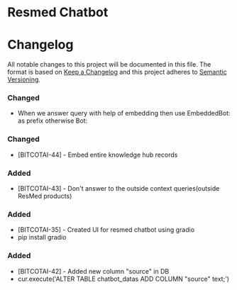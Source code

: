 # Resmed Chatbot
# Changelog

All notable changes to this project will be documented in this file.
The format is based on [Keep a Changelog](http://keepachangelog.com/en/1.0.0/)
and this project adheres to [Semantic Versioning](http://semver.org/spec/v2.0.0.html).

### Changed
- When we answer query with help of embedding then use EmbeddedBot: as prefix otherwise Bot:

### Changed
- [BITCOTAI-44] - Embed entire knowledge hub records

### Added
- [BITCOTAI-43] - Don't answer to the outside context queries(outside ResMed products)

### Added
- [BITCOTAI-35] - Created UI for resmed chatbot using gradio
- pip install gradio

### Added 
- [BITCOTAI-42] - Added new column "source" in DB
- cur.execute('ALTER TABLE chatbot_datas ADD COLUMN "source" text;')